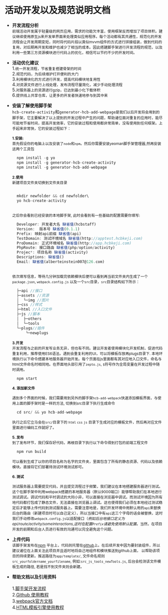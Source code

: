 # 活动开发以及规范说明文档

- __开发流程分析__ <br />
<small>前端活动开发属于轻量级的网页应用，需求的功能欠丰富，使用框架反而增加了项目体积。建议继续使用原生js来开发单界面来处理类似应用程序。每个活动都有其共通性，规范化的开发流程会让开发周期变短，同时将代码片段以类似mvvm组件的方式进行拼接组装，做到代码的复用，对后期再开发和维护也减少了相当的成本。因此搭建脚手架进行开发流程的规范，以及利用一些第三方资源模块进行代码上的优化，相信可以节约不少的开发时间。</small>


- __活动优化建议__<br />
1.<small>统一开发流程，节省重复搭建骨架的时间</small><br />
2.<small>规范代码，为后续维护打开便利的大门</small><br />
3.<small>利用模块化的方式进行开发，提高代码模块地复用性</small><br />
4.<small>对资源文件进行上线处理，发布流程尽量简化，减少手动处理流程</small><br />
5.<small>对服务器上的资源进行gzip，已达到最小化下载体积</small><br />
6.<small>提供线上共享仓库，让更多的开发者快速地参与到其中来</small><br />

- __安装了解使用脚手架__<br />
`hcb-create-activity`和`generator-hcb-add-webpage`<small>是我们以后开发将会用到的脚手架，它主要解决了以上提到的开发过程中产生的问题，帮助诸位面对重复的应用时，能尽可能地节省时间，提高开发效率，它的安装过程和使用都非常简单，没有使用到任何框架。上手起来非常快，它的安装过程如下：</small>

    <small>**1.安装:**</small><br />
    <small>首先假设你的电脑上以及安装了`node`和`npm`。然后你需要安装yeoman脚手架管理器,然再安装这两个工具包</small>

  ```javascript
    npm install -g yo
    npm install -g generator-hcb-create-activity
    npm install -g generator-hcb-add-webpage
  ```

    <small>**2.使用**</small><br />
    <small>新建项目文件夹切换到文件夹目录</small>

  ```javascript
    
    mkdir newfolder && cd newfolder\  
    yo hcb-create-activity
        
  ```

    <small>之后你会看到已经安装的本地脚手架, 此时会看到有一些基础的配置需要你填写:</small>

  ```javascript
    Developer: 开发者大名 缺省值(hcbstaff)
    Version:  版本号 缺省值(0.1.1)
    Prefix: 映射api前缀 缺省值(api)
    TestDomain: 测试环境域名 缺省值(http://apptest.hcbkeji.com)
    ProDomain: 正式环境域名 缺省值(http://app.hcbkeji.com)
    PhpRoute: 接口路由 缺省值(php/option/activity)
    Projec*: 项目名称 缺省值(activity)
    Descriptions: 缺省值()
    Email: 缺省值(alberteinstein007@126.com)
    
  ```

    <small>依次填写信息，等待几分钟加载完依赖模块后便可以看到再当前文件夹内生成了一个`package.json`, `webpack.config.js` 以及一个`src`目录，`src`目录结构如下所示：</small>
    
  ```javascript
    ├─api //接口
    ├─assets //资源
    │  └─img //图片
    ├─css //样式
    ├─html //入口文件
    ├─js //脚本
    │  ├─others
    │  └─tools
    └─plugs//插件
        └─newplugs
  ```

    <small>**3.开发**</small><br />
    <small>开发流程与之前的开发写业务无异，但也有不同。建议开发者使用模块化开发机制，促进代码重复利用，推荐使用ES6语法。遇到会重复利用的UI，可以将模板存放再plugs目录下. 本地环境执行以下命令搭建本地服务器开始开发。每个页面在js里面都有其对应地入口文件，命名与html文件命名时相同地。在界面地头部引用了`zepto.js`, `$`符号作为全局变量在开发过程中随时调用。</small>

  ```javascript
    npm start
  ```

    <small>**4. 添加新文件**</small><br />

    <small>遇到多个界面的时候，我们需要用到另外的脚手架`hcb-add-webpack`快速添加模板界面，与使用上面的脚手架时是一样的方法, 切换到src目录下执行生成命令</small>

  ```javascript
    cd src/ && yo hcb-add-webpage
  ```

    <small>执行之后它立马会在`src/`目录下的 `html` `css` `js` 目录下生成对应的模板文件，然后再对应文件里面进行编码工作就好了。</small>

    <small>**5. 发布**</small><br />
    <small>到了发布环节，我们保存好代码，再根目录下执行以下命令得到打包的前端工程文件</small>

  ```javascript
    npm run build
  ```

    <small>可以看到生成了以你的项目名称为名字的文件夹，里面包含了所有的静态资源、代码以及依赖模块。直接将它们部署待测试环境测试即可。</small>

    <small>**6. 测试**</small><br />

    <small>测试服务器上需要提交代码，并且提交流程过于频繁，我们建议在本地搭建服务器进行测试。这个在脚手架中利用webpack搭建的本地服务器（默认9000端口）能够帮助我们在本地进行测试调试。调试代码和平时调试的大同小异，可以直接在浏览器中调试。而测试环境因为所有地代码都打包成了静态文件，无法直接在浏览器上调试。这也使得我们必须在本地经过测试稳定后才能够上传代码到测试服务器上。需要注意地是，我们开发环境中用默认用的`api`来替换后台的路由（新建项目时可以自己定义），所以当接口中有`api`这三个字母的话会被替换，这时我们手动修改`webpack.config.js`以适配接口（*例如后台地接口定义为api/route/activity/someinteractions,这时在配置`Prefix`请避免使用默认配置*。当然，在项目开发的前期和后台人员进行有效的沟通可以完全避免这个问题。</small>

- __上传代码__<br />
<small>该脚手架发布在[npm](https://www.npmjs.com/settings/constantince/packages) 平台上，代码则托管在[github](https://github.com/constantince/generator-hcb-create-activity)上。在后续开发中因为要封装组件，所以建议诸位在上面关注此项目并且适时地将自己地组件和模块推送到github上面， 以帮助该项目的持续更新。推送路径为`app/template/`, 文件命名规则`src_yourfoldername_yourfilename`, 例如:`src_js_tools_newTools.js`,  后台会检测该文件模板生成的路径, 若是找不到文件夹则会新建。</small>

- __帮助文档以及引用资料__<br /><br />
1.[脚手架开发流程](https://yeoman.io/authoring/)<br />
2.[Github 使用教程](https://www.liaoxuefeng.com/wiki/0013739516305929606dd18361248578c67b8067c8c017b000)<br />
3.[webpack官方文档](https://webpack.js.org/)<br />
4.[HTML模板引擎使用教程](https://github.com/PaulGuo/Juicer)<br />
